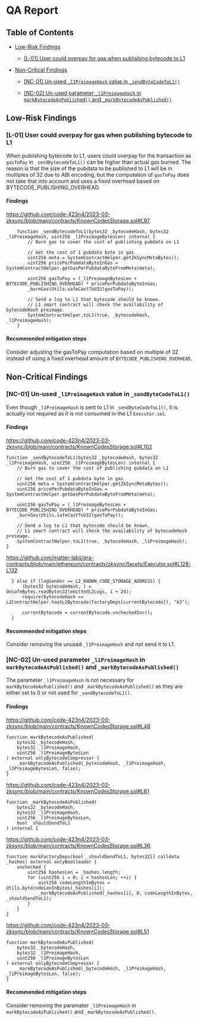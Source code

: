 # QA Report

## Table of Contents

- [Low-Risk Findings](#low-risk-findings)
  - [\[L-01\] User could overpay for gas when publishing bytecode to L1](#l-01-user-could-overpay-for-gas-when-publishing-bytecode-to-l1)

- [Non-Critical Findings](#non-critical-findings)
  - [\[NC-01\] Un-used `_l1PreimageHash` value in `_sendByteCodeToL1()`](#nc-01-un-used-_l1preimagehash-value-in-_sendbytecodetol1)
 
  - [\[NC-02\] Un-used parameter `_l1PreimageHash` in `markBytecodeAsPublished()` and `_markBytecodeAsPublished()`](#nc-02-un-used-parameter-_l1preimagehash-in-markbytecodeaspublished-and-_markbytecodeaspublished
)

 ## Low-Risk Findings

### [L-01] User could overpay for gas when publishing bytecode to L1

When publishing bytecode to L1, users could overpay for the transaction as `gasToPay` in `_sendBytecodeToL1()`  can be higher than actual gas burned. The reason is that the size of the pubdata to be published to L1 will be in multiples of 32 due to ABI encoding, but the computation of `gasToPay` does not take that into account and uses a fixed overhead based on BYTECODE_PUBLISHING_OVERHEAD.

#### Findings

https://github.com/code-423n4/2023-03-zksync/blob/main/contracts/KnownCodesStorage.sol#L97

```solidity
    function _sendBytecodeToL1(bytes32 _bytecodeHash, bytes32 _l1PreimageHash, uint256 _l1PreimageBytesLen) internal {
        // Burn gas to cover the cost of publishing pubdata on L1

        // Get the cost of 1 pubdata byte in gas
        uint256 meta = SystemContractHelper.getZkSyncMetaBytes();
        uint256 pricePerPubdataByteInGas = SystemContractHelper.getGasPerPubdataByteFromMeta(meta);

        uint256 gasToPay = (_l1PreimageBytesLen + BYTECODE_PUBLISHING_OVERHEAD) * pricePerPubdataByteInGas;
        _burnGas(Utils.safeCastToU32(gasToPay));

        // Send a log to L1 that bytecode should be known.
        // L1 smart contract will check the availability of bytecodeHash preimage.
        SystemContractHelper.toL1(true, _bytecodeHash, _l1PreimageHash);
    }
```
#### Recommended mitigation steps

Consider adjusting the gasToPay computation based on multiple of 32 instead of using a fixed overhead amount of `BYTECODE_PUBLISHING_OVERHEAD`.


## Non-Critical Findings




### [NC-01] Un-used `_l1PreimageHash` value in `_sendByteCodeToL1()`

Even though `_l1PreimageHash` is sent to L1 in `_sendByteCodeToL1()`, it is actually not required as it is not consumed in the L1 `Executor.sol`.


#### Findings

https://github.com/code-423n4/2023-03-zksync/blob/main/contracts/KnownCodesStorage.sol#L102

    function _sendBytecodeToL1(bytes32 _bytecodeHash, bytes32 _l1PreimageHash, uint256 _l1PreimageBytesLen) internal {
        // Burn gas to cover the cost of publishing pubdata on L1

        // Get the cost of 1 pubdata byte in gas
        uint256 meta = SystemContractHelper.getZkSyncMetaBytes();
        uint256 pricePerPubdataByteInGas = SystemContractHelper.getGasPerPubdataByteFromMeta(meta);

        uint256 gasToPay = (_l1PreimageBytesLen + BYTECODE_PUBLISHING_OVERHEAD) * pricePerPubdataByteInGas;
        _burnGas(Utils.safeCastToU32(gasToPay));

        // Send a log to L1 that bytecode should be known.
        // L1 smart contract will check the availability of bytecodeHash preimage.
        SystemContractHelper.toL1(true, _bytecodeHash, _l1PreimageHash);
    }


https://github.com/matter-labs/era-contracts/blob/main/ethereum/contracts/zksync/facets/Executor.sol#L128-L132

````````
  } else if (logSender == L2_KNOWN_CODE_STORAGE_ADDRESS) {
      (bytes32 bytecodeHash, ) = UnsafeBytes.readBytes32(emittedL2Logs, i + 24);
      require(bytecodeHash == L2ContractHelper.hashL2Bytecode(factoryDeps[currentBytecode]), "k3");

      currentBytecode = currentBytecode.uncheckedInc();
  }
````````

#### Recommended mitigation steps

Consider removing the unused `_l1PreimageHash` and not send it to L1.



### [NC-02] Un-used parameter `_l1PreimageHash` in `markBytecodeAsPublished()` and `_markBytecodeAsPublished()`

The parameter `_l1PreimageHash` is not necessary for `markBytecodeAsPublished()` and `_markBytecodeAsPublished()` as they are either set to 0 or not used for `_sendBytecodeToL1()`.

#### Findings

https://github.com/code-423n4/2023-03-zksync/blob/main/contracts/KnownCodesStorage.sol#L48

    function markBytecodeAsPublished(
        bytes32 _bytecodeHash,
        bytes32 _l1PreimageHash,
        uint256 _l1PreimageBytesLen
    ) external onlyBytecodeCompressor {
        _markBytecodeAsPublished(_bytecodeHash, _l1PreimageHash, _l1PreimageBytesLen, false);
    }

https://github.com/code-423n4/2023-03-zksync/blob/main/contracts/KnownCodesStorage.sol#L61

    function _markBytecodeAsPublished(
        bytes32 _bytecodeHash,
        bytes32 _l1PreimageHash,
        uint256 _l1PreimageBytesLen,
        bool _shouldSendToL1
    ) internal {


https://github.com/code-423n4/2023-03-zksync/blob/main/contracts/KnownCodesStorage.sol#L36

    function markFactoryDeps(bool _shouldSendToL1, bytes32[] calldata _hashes) external onlyBootloader {
        unchecked {
            uint256 hashesLen = _hashes.length;
            for (uint256 i = 0; i < hashesLen; ++i) {
                uint256 codeLengthInBytes = Utils.bytecodeLenInBytes(_hashes[i]);
                _markBytecodeAsPublished(_hashes[i], 0, codeLengthInBytes, _shouldSendToL1);
            }
        }
    }

https://github.com/code-423n4/2023-03-zksync/blob/main/contracts/KnownCodesStorage.sol#L51

    function markBytecodeAsPublished(
        bytes32 _bytecodeHash,
        bytes32 _l1PreimageHash,
        uint256 _l1PreimageBytesLen
    ) external onlyBytecodeCompressor {
        _markBytecodeAsPublished(_bytecodeHash, _l1PreimageHash, _l1PreimageBytesLen, false);
    }

#### Recommended mitigation steps

Consider removing the parameter `_l1PreimageHash` in `markBytecodeAsPublished()` and `_markBytecodeAsPublished()`.


